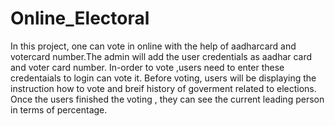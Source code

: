 # Online_Electoral

In this project, one can vote in online with the help of aadharcard and votercard number.The admin will add the user credentials as aadhar card 
and voter card number. In-order to vote ,users need to enter these credentaials to login can vote it. Before voting, users will be displaying the 
instruction how to vote and breif history of goverment related to elections. Once the users finished the voting , they can see the current leading person in 
terms of percentage.
